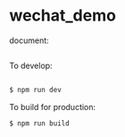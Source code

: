 # wechat_demo

document:

```bash

```

To develop:

```bash

$ npm run dev
```



To build for production:

```bash
$ npm run build
```